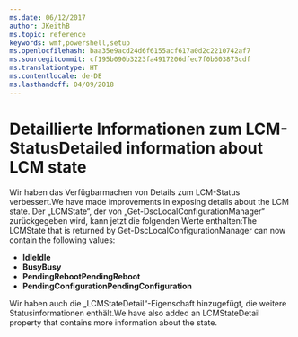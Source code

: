 ```yaml
---
ms.date: 06/12/2017
author: JKeithB
ms.topic: reference
keywords: wmf,powershell,setup
ms.openlocfilehash: baa35e9acd24d6f6155acf617a0d2c2210742af7
ms.sourcegitcommit: cf195b090b3223fa4917206dfec7f0b603873cdf
ms.translationtype: HT
ms.contentlocale: de-DE
ms.lasthandoff: 04/09/2018
---
```

# <a name="detailed-information-about-lcm-state"></a><span data-ttu-id="3cc3b-102">Detaillierte Informationen zum LCM-Status</span><span class="sxs-lookup"><span data-stu-id="3cc3b-102">Detailed information about LCM state</span></span>

<span data-ttu-id="3cc3b-103">Wir haben das Verfügbarmachen von Details zum LCM-Status verbessert.</span><span class="sxs-lookup"><span data-stu-id="3cc3b-103">We have made improvements in exposing details about the LCM state.</span></span> <span data-ttu-id="3cc3b-104">Der „LCMState“, der von „Get-DscLocalConfigurationManager“ zurückgegeben wird, kann jetzt die folgenden Werte enthalten:</span><span class="sxs-lookup"><span data-stu-id="3cc3b-104">The LCMState that is returned by Get-DscLocalConfigurationManager can now contain the following values:</span></span>

* <span data-ttu-id="3cc3b-105">**Idle**</span><span class="sxs-lookup"><span data-stu-id="3cc3b-105">**Idle**</span></span>
* <span data-ttu-id="3cc3b-106">**Busy**</span><span class="sxs-lookup"><span data-stu-id="3cc3b-106">**Busy**</span></span>
* <span data-ttu-id="3cc3b-107">**PendingReboot**</span><span class="sxs-lookup"><span data-stu-id="3cc3b-107">**PendingReboot**</span></span>
* <span data-ttu-id="3cc3b-108">**PendingConfiguration**</span><span class="sxs-lookup"><span data-stu-id="3cc3b-108">**PendingConfiguration**</span></span>

<span data-ttu-id="3cc3b-109">Wir haben auch die „LCMStateDetail“-Eigenschaft hinzugefügt, die weitere Statusinformationen enthält.</span><span class="sxs-lookup"><span data-stu-id="3cc3b-109">We have also added an LCMStateDetail property that contains more information about the state.</span></span>